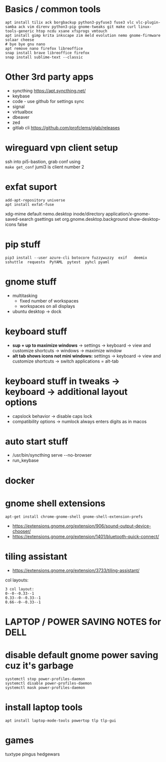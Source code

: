 # Basics / common tools

```
apt install tilix ack borgbackup python3-pyfuse3 fuse3 vlc vlc-plugin-samba ack vim direnv python3-pip gnome-tweaks git make curl linux-tools-generic htop ncdu xsane xfsprogs vmtouch
apt install gimp krita inkscape zim meld evolution nemo gnome-firmware solaar cheese
# bye bye gnu nano
apt remove nano firefox libreoffice
snap install brave libreoffice firefox
snap install sublime-text --classic
```

# Other 3rd party apps
- syncthing https://apt.syncthing.net/
- keybase
- code - use github for settings sync
- signal
- virtualbox
- dbeaver
- zed
- gitlab cli https://github.com/profclems/glab/releases


# wireguard vpn client setup
ssh into pi5-bastion, grab conf using \
`make get_conf` jumi3 is client number 2

# exfat suport
```
add-apt-repository universe
apt install exfat-fuse
```

xdg-mime default nemo.desktop inode/directory application/x-gnome-saved-search
gsettings set org.gnome.desktop.background show-desktop-icons false

# pip stuff
`pip3 install --user azure-cli botocore fuzzywuzzy  exif   deemix   sshuttle  requests  PyYAML  pytest  pyhcl pyaml`

# gnome stuff
- multitasking
  - fixed number of workspaces
  - workspaces on all displays
- ubuntu desktop -> dock

# keyboard stuff
- **sup + up to maximize windows** -> settings -> keyboard -> view and customize shortcuts -> windows -> maximize window
- **alt tab shows icons not mini windows:** settings -> keyboard -> view and customize shortcuts -> switch applications = alt-tab

# keyboard stuff in tweaks -> keyboard -> additional layout options
- capslock behavior ->  disable caps lock
- compatibility options -> numlock always enters digits as in macos

# auto start stuff
- /usr/bin/syncthing serve --no-browser
- run_keybase

# docker

# gnome shell extensions
`apt-get install chrome-gnome-shell gnome-shell-extension-prefs`

- https://extensions.gnome.org/extension/906/sound-output-device-chooser/
- https://extensions.gnome.org/extension/1401/bluetooth-quick-connect/

# tiling assistant
- https://extensions.gnome.org/extension/3733/tiling-assistant/

col layouts:

```
3 col layout:
0--0--0.33--1
0.33--0--0.33--1
0.66--0--0.33--1
```


# LAPTOP / POWER SAVING NOTES for DELL

# disable default gnome power saving cuz it's garbage
```
systemctl stop power-profiles-daemon
systemctl disable power-profiles-daemon
systemctl mask power-profiles-daemon
```

# install laptop tools
`apt install laptop-mode-tools powertop tlp tlp-gui`

# games

tuxtype pingus hedgewars
